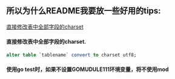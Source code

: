 ## 所以为什么README我要放一些好用的tips:

[直接修改表中全部字段的charset](#直接修改表中全部字段的charset.)

#### 直接修改表中全部字段的charset.

```sql
alter table `tablename` convert to charset utf8;  
```

#### 使用go test时，如果不设置GOMUDULE111环境变量，将不使用mod
